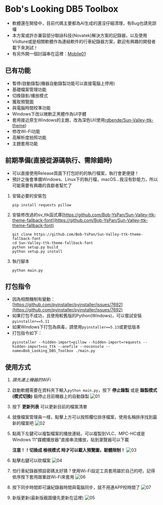 # Bob's Looking DB5 Toolbox
* 軟體還在開發中，目前代碼主要都為AI生成的還沒仔細清理，有Bug也請見諒囉  
* 本方案或許亦兼容部分聯詠科技(Novatek)解決方案的記錄器，以及使用Viidture或是相關軟體作為連結軟件的行車紀錄器方案，歡迎有興趣的開發者載下來測試！  
* 有另外開一個討論串在這裡：[Mobile01](https://www.mobile01.com/topicdetail.php?f=671&t=7046620&p=1#90902218)  
## 已有功能
* 暫停/啟動錄製(機器自動錄製功能可以直接電腦上停用)
* 基礎檔案管理功能
* 切換錄影/播放模式
* 獲取預覽圖
* 與電腦時間校準功能
* Windows下改以微軟正黑體作為UI字體
* 套用接近原生Windows的主題，改為深色UI(使用[rdbende/Sun-Valley-ttk-theme](https://github.com/rdbende/Sun-Valley-ttk-theme))
* 修改Wi-Fi功能
* 高解析度拍照功能
* 主題套用功能
## 前期準備(直接從源碼執行、需除錯時)
*  可以直接使用Release頁面下打包好的的執行檔案，執行會更便捷！
*  預計之後會準備Windows、Linux下的執行檔，macOS...我沒有鈔能力，所以可能需要有興趣的貢獻者幫忙了
1. 安裝必要的安裝包
   ```
   pip install requests pillow
   ```
2. 安裝修改過的sv_ttk函式庫[https://github.com/Bob-YsPan/Sun-Valley-ttk-theme-fallback-font](https://github.com/Bob-YsPan/Sun-Valley-ttk-theme-fallback-font)
   ```
   git clone https://github.com/Bob-YsPan/Sun-Valley-ttk-theme-fallback-font
   cd Sun-Valley-ttk-theme-fallback-font
   python setup.py build
   python setup.py install
   ```
3. 執行腳本
   ```
   python main.py
   ```
## 打包指令
*  因為相關機制有變動：[https://github.com/pyinstaller/pyinstaller/issues/7692](https://github.com/pyinstaller/pyinstaller/issues/7692)
*  如果打包不成功，且使用較舊版的Python(Windows)，可以嘗試安裝`pyinstaller==5.11`
*  如果Windows下打包為病毒，請使用`pyinstaller==5.13`或更低版本
*  打包指令如下：
   ```
   pyinstaller --hidden-import=pillow --hidden-import=requests --hidden-import=sv_ttk --onefile --noconsole --name=Bob_Looking_DB5_Toolbox ./main.py
   ```
## 使用方式
1. *請先連上機器的WiFi*
2. 啟動軟體需要在資料夾下輸入`python main.py`，按下 **停止錄製** 或是 **錄製模式(模式切換)** 鈕停止目前機器上的自動錄製
   ![01](captures/01.png)
3. 按下 **更新列表** 可以更新目前的檔案清單
4. 就像檔案管理員一樣，點擊上方可以按照欄位排序檔案，使用名稱排序找到最新的檔案吧
   ![02](captures/02.png)
5. 點兩下左鍵可以複製檔案的播放連結，可以複製到VLC、MPC-HC或是Windows 11"媒體播放器"直接串流播放，貼到瀏覽器可以下載  
     
   **注意！！切換成 檢視模式 時才可以載入預覽圖，韌體限制！**
   ![03](captures/03.png)
6. 點擊右鍵可以砍檔案
   ![04](captures/04.png)
7. 怕行車紀錄器預設密碼太好猜？使用Wi-Fi設定工具套用屬於自己的吧，記得依序按下套用跟重啟Wi-Fi來套用
   ![06](captures/06.png)
8. 按下同步時間即可讓紀錄器時間與電腦同步，就不用連APP校時間了
   ![07](captures/07.png)
10. 新版更新(最新版截圖優先更新在這裡)
   ![05](captures/05.png)